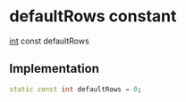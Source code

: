 


# defaultRows constant






[int](https://api.flutter.dev/flutter/dart-core/int-class.html) const defaultRows
  







## Implementation

```dart
static const int defaultRows = 0;


```







